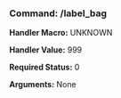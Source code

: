 ### Command: /label_bag

**Handler Macro:** UNKNOWN

**Handler Value:** 999

**Required Status:** 0

**Arguments:**
None
